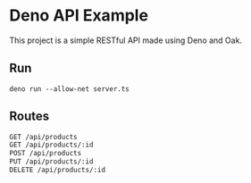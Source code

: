 # Deno API Example

This project is a simple RESTful API made using Deno and Oak.

## Run 

`deno run --allow-net server.ts`

## Routes

```sh
GET /api/products
GET /api/products/:id
POST /api/products
PUT /api/products/:id
DELETE /api/products/:id
```